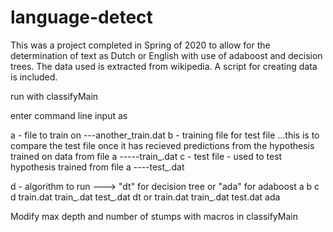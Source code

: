 # language-detect

This was a project completed in Spring of 2020 to allow for the determination of text as Dutch or English with use of adaboost and decision trees.
The data used is extracted from wikipedia.
A script for creating data is included.


run with classifyMain

enter command line input as 

a - file to train on   ---another_train.dat
b - training file for test file ...this is to compare the test file once it has recieved predictions from the hypothesis
    trained on data from file a   -----train_.dat
c - test file - used to test hypothesis trained from file a   ----test_.dat

d - algorithm to run ---> "dt" for decision tree or "ada" for adaboost
a         b          c         d
train.dat train_.dat test_.dat dt
or
train.dat train_.dat test.dat ada

Modify max depth and number of stumps with macros in classifyMain
